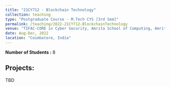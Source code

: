 ```yaml
---
title: "21CY712 - Blockchain Technology"
collection: teaching
type: "Postgraduate Course - M.Tech CYS [3rd Sem]"
permalink: /teaching/2022-21CY712-BlockchainTechnology
venue: "TIFAC-CORE in Cyber Security, Amrita School of Computing, Amrita Vishwa Vidyapeetham"
date: Aug-Dec, 2022
location: "Coimbatore, India"
---
```


**Number of Students :** 8 <br/>

Projects: 
-------------
TBD
